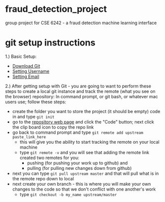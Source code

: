 # fraud_detection_project

group project for CSE 6242 - a fraud detection machine learning interface

# git setup instructions

1.) Basic Setup:
- [Download Git](https://git-scm.com/downloads)
- [Setting Username](https://docs.github.com/en/get-started/getting-started-with-git/setting-your-username-in-git)
- [Setting Email](https://docs.github.com/en/account-and-profile/setting-up-and-managing-your-github-user-account/managing-email-preferences/setting-your-commit-email-address)

2.) After getting setup with Git - you are going to want to perform these steps to create a local git instance and track the remote (what you see on the browser) repository:
In command prompt, or git bash, or whatever mac users use; follow these steps:
- create the folder you want to store the project (it should be empty) code in and type `git init`
- go to the [repository web page](https://github.com/jredmond47/fraud_detection_project) and click the "Code" button; next click the clip board icon to copy the repo link
- go back to command prompt and type `git remote add upstream paste_link_here`
  - this will give you the ability to start tracking the remote on your local machine 
  - type `git remote -v` and you will see that adding the remote link created two remotes for you:
      - pushing (for pushing your work up to github) and
      - pulling (for pulling new changes down from github)
- next you can type `git pull upstream master` and that will pull what is in the remote repo down to local
- next create your own branch - this is where you will make your own changes to the code so that we don't conflict with one another's work  
  - type `git checkout -b my_name upstream/master`  
